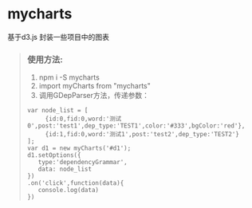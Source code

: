 # mycharts
基于d3.js 封装一些项目中的图表

>### 使用方法:
>1. npm i -S mycharts
>2. import myCharts from "mycharts"
>3. 调用GDepParser方法，传递参数：
>   ```
>   var node_list = [
>        {id:0,fid:0,word:'测试0',post:'test1',dep_type:'TEST1',color:'#333',bgColor:'red'},
>        {id:1,fid:0,word:'测试1',post:'test2',dep_type:'TEST2'}
>   ];
>   var d1 = new myCharts('#d1');
>   d1.setOptions({
>      type:'dependencyGrammar',
>      data: node_list
>   })
>   .on('click',function(data){
>      console.log(data)
>   })
>   ```
